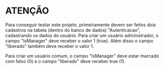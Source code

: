 # ATENÇÃO

Para conseguir testar este projeto, primeiramente devem ser feitos dois cadastros na tabela (dentro do banco de dados) "Autenticacao",
cadastrando os dados do usuário. Para criar um usuário administrador, o campo "IsManager" deve receber o valor 1 (true).
Além disso o campo "liberado" também deve receber o valor 1.

Para criar um usuário comum, o campo "IsManager" deve estar marcado com falso (0) e o campo "liberado" deve receber true (1).
